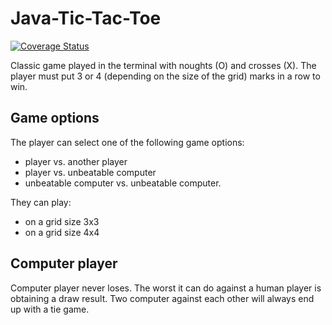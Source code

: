 # Java-Tic-Tac-Toe

[![Coverage Status](https://coveralls.io/repos/github/Gabbendorf/Java-Tic-Tac-Toe/badge.svg?branch=master)](https://coveralls.io/github/Gabbendorf/Java-Tic-Tac-Toe?branch=master)

Classic game played in the terminal with noughts (O) and crosses (X).
The player must put 3 or 4 (depending on the size of the grid) marks in a row to win.

## Game options
The player can select one of the following game options:

* player vs. another player
* player vs. unbeatable computer
* unbeatable computer vs. unbeatable computer.

They can play:

* on a grid size 3x3
* on a grid size 4x4

## Computer player
Computer player never loses. The worst it can do against a human player is obtaining a draw result.
Two computer against each other will always end up with a tie game.
